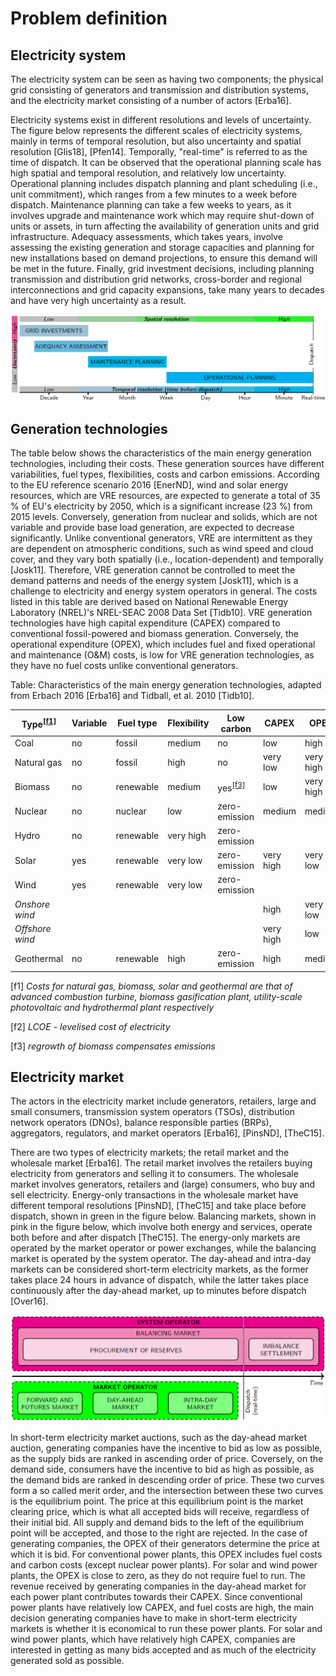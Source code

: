 <!-- 
- [Problem definition](#Problem-definition)
  - [Electricity system](#Electricity-system)
  - [Generation technologies](#Generation-technologies)
  - [Electricity market](#Electricity-market)
 -->


# Problem definition


## Electricity system 

The electricity system can be seen as having two components; the physical grid consisting of generators and transmission and distribution systems, and the electricity market consisting of a number of actors [Erba16]. 

Electricity systems exist in different resolutions and levels of uncertainty. The figure below represents the different scales of electricity systems, mainly in terms of temporal resolution, but also uncertainty and spatial resolution [Glis18], [Pfen14]. Temporally, "real-time" is referred to as the time of dispatch. It can be observed that the operational planning scale has high spatial and temporal resolution, and relatively low uncertainty. Operational planning includes dispatch planning and plant scheduling (i.e., unit commitment), which ranges from a few minutes to a week before dispatch. Maintenance planning can take a few weeks to years, as it involves upgrade and maintenance work which may require shut-down of units or assets, in turn affecting the availability of generation units and grid infrastructure. Adequacy assessments, which takes years, involve assessing the existing generation and storage capacities and planning for new installations based on demand projections, to ensure this demand will be met in the future. Finally, grid investment decisions, including planning transmission and distribution grid networks, cross-border and regional interconnections and grid capacity expansions, take many years to decades and have very high uncertainty as a result.

![The various scales of electricity systems in terms of their approximate temporal resolution, as well as spatial resolution and uncertainty, adapted from Glismann 2018 and Pfenninger, et al. 2014 [Glis18], [Pfen14].](images/resolution.png "The various scales of electricity systems in terms of their approximate temporal resolution, as well as spatial resolution and uncertainty, adapted from Glismann 2018 and Pfenninger, et al. 2014 [Glis18], [Pfen14].")


## Generation technologies

The table below shows the characteristics of the main energy generation technologies, including their costs. These generation sources have different variabilities, fuel types, flexibilities, costs and carbon emissions. According to the EU reference scenario 2016 [EnerND], wind and solar energy resources, which are VRE resources, are expected to generate a total of 35 % of EU's electricity by 2050, which is a significant increase (23 %) from 2015 levels. Conversely, generation from nuclear and solids, which are not variable and provide base load generation, are expected to decrease significantly. Unlike conventional generators, VRE are intermittent as they are dependent on atmospheric conditions, such as wind speed and cloud cover, and they vary both spatially (i.e., location-dependent) and temporally [Josk11]. Therefore, VRE generation cannot be controlled to meet the demand patterns and needs of the energy system [Josk11], which is a challenge to electricity and energy system operators in general. The costs listed in this table are derived based on National Renewable Energy Laboratory (NREL)'s NREL-SEAC 2008 Data Set [Tidb10]. VRE generation technologies have high capital expenditure (CAPEX) compared to conventional fossil-powered and biomass generation. Conversely, the operational expenditure (OPEX), which includes fuel and fixed operational and maintenance (O&M) costs, is low for VRE generation technologies, as they have no fuel costs unlike conventional generators.

Table: Characteristics of the main energy generation technologies, adapted from Erbach 2016 [Erba16] and Tidball, et al. 2010 [Tidb10].

**Type**<sup>[[f1]](#f1)</sup> | **Variable** | **Fuel type** | **Flexibility** | **Low carbon** | **CAPEX** | **OPEX** | **LCOE**<sup>[[f2]](#f2)</sup>
---|---|---|---|---|---|---|---
Coal | no | fossil | medium | no | low | high | very low 
Natural gas | no | fossil | high | no | very low | very high | low 
Biomass | no | renewable | medium | yes<sup>[[f3]](#f3)</sup> | low | very high | very high
Nuclear | no | nuclear | low | zero-emission | medium | medium | medium
Hydro | no | renewable | very high | zero-emission | | |
Solar | yes | renewable | very low | zero-emission | very high | very low | very high
Wind | yes | renewable | very low | zero-emission | | | 
*Onshore wind* | | | | | high | very low | very low 
*Offshore wind* | | | | | very high | low | high 
Geothermal | no | renewable | high | zero-emission | high | medium | high

<a name="f1">[f1]</a> *Costs for natural gas, biomass, solar and geothermal are that of advanced combustion turbine, biomass gasification plant, utility-scale photovoltaic and hydrothermal plant respectively*

<a name="f2">[f2]</a> *LCOE - levelised cost of electricity*

<a name="f3">[f3]</a> *regrowth of biomass compensates emissions*


## Electricity market

The actors in the electricity market include generators, retailers, large and small consumers, transmission system operators (TSOs), distribution network operators (DNOs), balance responsible parties (BRPs), aggregators, regulators, and market operators [Erba16], [PinsND], [TheC15].

There are two types of electricity markets; the retail market and the wholesale market [Erba16]. The retail market involves the retailers buying electricity from generators and selling it to consumers. The wholesale market involves generators, retailers and (large) consumers, who buy and sell electricity. Energy-only transactions in the wholesale market have different temporal resolutions [PinsND], [TheC15] and take place before dispatch, shown in green in the figure below. Balancing markets, shown in pink in the figure below, which involve both energy and services, operate both before and after dispatch [TheC15]. The energy-only markets are operated by the market operator or power exchanges, while the balancing market is operated by the system operator. The day-ahead and intra-day markets can be considered short-term electricity markets, as the former takes place 24 hours in advance of dispatch, while the latter takes place continuously after the day-ahead market, up to minutes before dispatch [Over16].

![The various electricity markets in terms of operator and temporal resolution, before and after dispatch, adapted from KU Leuven Energy Institute 2015 and Pinson 2018 [PinsND], [TheC15].](images/market-resolution.png "The various electricity markets in terms of operator and temporal resolution, before and after dispatch, adapted from KU Leuven Energy Institute 2015 and Pinson 2018 [PinsND], [TheC15].")

In short-term electricity market auctions, such as the day-ahead market auction, generating companies have the incentive to bid as low as possible, as the supply bids are ranked in ascending order of price. Coversely, on the demand side, consumers have the incentive to bid as high as possible, as the demand bids are ranked in descending order of price. These two curves form a so called merit order, and the intersection between these two curves is the equilibrium point. The price at this equilibrium point is the market clearing price, which is what all accepted bids will receive, regardless of their initial bid. All supply and demand bids to the left of the equilibrium point will be accepted, and those to the right are rejected. In the case of generating companies, the OPEX of their generators determine the price at which it is bid. For conventional power plants, this OPEX includes fuel costs and carbon costs (except nuclear power plants). For solar and wind power plants, the OPEX is close to zero, as they do not require fuel to run. The revenue received by generating companies in the day-ahead market for each power plant contributes towards their CAPEX. Since conventional power plants have relatively low CAPEX, and fuel costs are high, the main decision generating companies have to make in short-term electricity markets is whether it is economical to run these power plants. For solar and wind power plants, which have relatively high CAPEX, companies are interested in getting as many bids accepted and as much of the electricity generated sold as possible. 

<!-- The figure below is a typical supply and demand curve with merit order ranking [Pins18]. In an electricity market auction, the demand bids are ranked in descending order of price, and the generation bids are ranked in ascending order of price. An equilibrium point is formed at the intersection between the supply and demand curves, which allows the social welfare to be maximised. Maximisation of social welfare means that both the supply and demand sides do not suffer from revenue losses.  -->

<!-- ![Merit order ranking of supply and demand bids in an electricity market auction, illustrating the equilibrium point and maximisation of the social welfare. Source: Pinson 2018 [Pins18].](images/merit-order.png "Merit order ranking of supply and demand bids in an electricity market auction, illustrating the equilibrium point and maximisation of the social welfare. Source: Pinson 2018 [Pins18].") -->

<!-- Increase in revenue for generators due to electricity generated by VRE resources, and increased utilisation of renewable electricity in the demand side would facilitate more investments in renewable electricity technologies and infrastructure. Current energy systems models focus more on longer time horizons and therefore lack the spatial and temporal resolution that appropriately includes VRE and their intermittent nature. Increased investments and utilisation of renewables is important to ensure cheaper electricity for consumers and enable the transition to a low-carbon electricity system. -->
